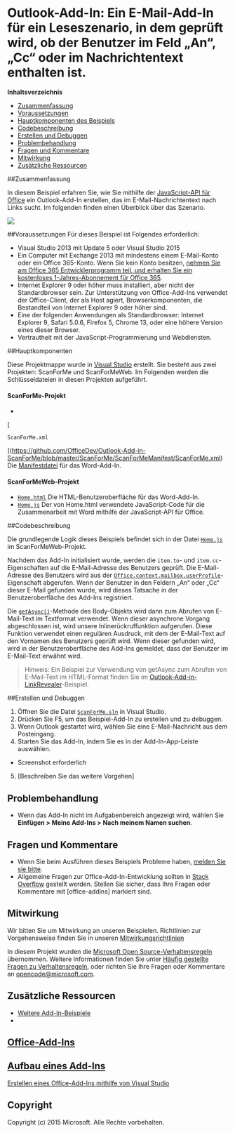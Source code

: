 # <a name="outlook-add-in:-a-mail-add-in-for-a-read-scenario-that-checks-whether-the-user-is-mentioned-on-the-to-line,-cc-line-or-body-of-an-email."></a>Outlook-Add-In: Ein E-Mail-Add-In für ein Leseszenario, in dem geprüft wird, ob der Benutzer im Feld „An“, „Cc“ oder im Nachrichtentext enthalten ist.

**Inhaltsverzeichnis**

* [Zusammenfassung](#summary)
* [Voraussetzungen](#prerequisites)
* [Hauptkomponenten des Beispiels](#components)
* [Codebeschreibung](#codedescription)
* [Erstellen und Debuggen](#build)
* [Problembehandlung](#troubleshooting)
* [Fragen und Kommentare](#questions)
* [Mitwirkung](#contribute)
* [Zusätzliche Ressourcen](#additional-resources)

<a name="summary"></a>
##<a name="summary"></a>Zusammenfassung

In diesem Beispiel erfahren Sie, wie Sie mithilfe der [JavaScript-API für Office](https://msdn.microsoft.com/library/b27e70c3-d87d-4d27-85e0-103996273298(v=office.15)) ein Outlook-Add-In erstellen, das im E-Mail-Nachrichtentext nach Links sucht. Im folgenden finden einen Überblick über das Szenario.

 ![](../https://github.com/OfficeDev/Outlook-Add-in-ScanForMe/blob/master/readme-images/screenshot1.PNG)

<a name="prerequisites"></a>
##<a name="prerequisites"></a>Voraussetzungen
Für dieses Beispiel ist Folgendes erforderlich:  

  - Visual Studio 2013 mit Update 5 oder Visual Studio 2015  
  - Ein Computer mit Exchange 2013 mit mindestens einem E-Mail-Konto oder ein Office 365-Konto. Wenn Sie kein Konto besitzen, [nehmen Sie am Office 365 Entwicklerprogramm teil, und erhalten Sie ein kostenloses 1-Jahres-Abonnement für Office 365](https://aka.ms/devprogramsignup).
  - Internet Explorer 9 oder höher muss installiert, aber nicht der Standardbrowser sein. Zur Unterstützung von Office-Add-Ins verwendet der Office-Client, der als Host agiert, Browserkomponenten, die Bestandteil von Internet Explorer 9 oder höher sind.
  - Eine der folgenden Anwendungen als Standardbrowser: Internet Explorer 9, Safari 5.0.6, Firefox 5, Chrome 13, oder eine höhere Version eines dieser Browser.
  - Vertrautheit mit der JavaScript-Programmierung und Webdiensten.

<a name="components"></a>
##<a name="key-components"></a>Hauptkomponenten

Diese Projektmappe wurde in [Visual Studio](https://msdn.microsoft.com/library/office/fp179827.aspx#Tools_CreatingWithVS) erstellt. Sie besteht aus zwei Projekten: ScanForMe und ScanForMeWeb. Im Folgenden werden die Schlüsseldateien in diesen Projekten aufgeführt. 
#### <a name="scanforme-project"></a>ScanForMe-Projekt

* 
  [
  ```ScanForMe.xml```
  ](https://github.com/OfficeDev/Outlook-Add-in-ScanForMe/blob/master/ScanForMe/ScanForMeManifest/ScanForMe.xml) Die [Manifestdatei](https://msdn.microsoft.com/library/office/jj220082.aspx#StartBuildingApps_AnatomyofApp) für das Word-Add-In.

#### <a name="scanformeweb-project"></a>ScanForMeWeb-Projekt

* [```Home.html```](https://github.com/OfficeDev/Outlook-Add-in-ScanForMe/blob/master/ScanForMeWeb/AppRead/Home/Home.html) Die HTML-Benutzeroberfläche für das Word-Add-In.
* [```Home.js```](https://github.com/OfficeDev/Outlook-Add-in-ScanForMe/blob/master/ScanForMeWeb/AppRead/Home/Home.js) Der von Home.html verwendete JavaScript-Code für die Zusammenarbeit mit Word mithilfe der JavaScript-API für Office. 


<a name="codedescription"></a>
##<a name="description-of-the-code"></a>Codebeschreibung

Die grundlegende Logik dieses Beispiels befindet sich in der Datei [```Home.js```](https://github.com/OfficeDev/Outlook-Add-in-ScanForMe/blob/master/ScanForMeWeb/AppRead/Home/Home.js) im ScanForMeWeb-Projekt. 

Nachdem das Add-In initialisiert wurde, werden die `item.to`- und `item.cc`-Eigenschaften auf die E-Mail-Adresse des Benutzers geprüft. Die E-Mail-Adresse des Benutzers wird aus der [```Office.context.mailbox.userProfile```](https://msdn.microsoft.com/library/office/fp160976.aspx)-Eigenschaft abgerufen. Wenn der Benutzer in den Feldern „An“ oder „Cc“ dieser E-Mail gefunden wurde, wird dieses Tatsache in der Benutzeroberfläche des Add-Ins registriert. 

Die [```getAsync()```](https://msdn.microsoft.com/library/office/mt269089.aspx)-Methode des Body-Objekts wird dann zum Abrufen von E-Mail-Text im Textformat verwendet. Wenn dieser asynchrone Vorgang abgeschlossen ist, wird unsere Inlinerückruffunktion aufgerufen. Diese Funktion verwendet einen regulären Ausdruck, mit dem der E-Mail-Text auf den Vornamen des Benutzers geprüft wird. Wenn dieser gefunden wird, wird in der Benutzeroberfläche des Add-Ins gemeldet, dass der Benutzer im E-Mail-Text erwähnt wird. 

>Hinweis: Ein Beispiel zur Verwendung von getAsync zum Abrufen von E-Mail-Text im HTML-Format finden Sie im [Outlook-Add-in-LinkRevealer](https://github.com/OfficeDev/Outlook-Add-in-LinkRevealer)-Beispiel. 


<a name="build"></a>
##<a name="build-and-debug"></a>Erstellen und Debuggen
1. Öffnen Sie die Datei [```ScanForMe.sln```](ScanForMe.sln) in Visual Studio.
2. Drücken Sie F5, um das Beispiel-Add-In zu erstellen und zu debuggen. 
3. Wenn Outlook gestartet wird, wählen Sie eine E-Mail-Nachricht aus dem Posteingang.
4. Starten Sie das Add-In, indem Sie es in der Add-In-App-Leiste auswählen.

 - Screenshot erforderlich


5. [Beschreiben Sie das weitere Vorgehen]


<a name="troubleshooting"></a>
## <a name="troubleshooting"></a>Problembehandlung

- Wenn das Add-In nicht im Aufgabenbereich angezeigt wird, wählen Sie **Einfügen > Meine Add-Ins > Nach meinem Namen suchen**.

<a name="questions"></a>
## <a name="questions-and-comments"></a>Fragen und Kommentare

- Wenn Sie beim Ausführen dieses Beispiels Probleme haben, [melden Sie sie bitte](https://github.com/OfficeDev/Outlook-Add-in-ScanForMe/issues).
- Allgemeine Fragen zur Office-Add-In-Entwicklung sollten in [Stack Overflow](http://stackoverflow.com/questions/tagged/office-addins) gestellt werden. Stellen Sie sicher, dass Ihre Fragen oder Kommentare mit [office-addins] markiert sind.


<a name="contribute"></a>
## <a name="contributing"></a>Mitwirkung ##
Wir bitten Sie um Mitwirkung an unseren Beispielen. Richtlinien zur Vorgehensweise finden Sie in unseren [Mitwirkungsrichtlinien](./Contributing.md)

In diesem Projekt wurden die [Microsoft Open Source-Verhaltensregeln](https://opensource.microsoft.com/codeofconduct/) übernommen. Weitere Informationen finden Sie unter [Häufig gestellte Fragen zu Verhaltensregeln](https://opensource.microsoft.com/codeofconduct/faq/), oder richten Sie Ihre Fragen oder Kommentare an [opencode@microsoft.com](mailto:opencode@microsoft.com).


<a name="additional-resources"></a>
## <a name="additional-resources"></a>Zusätzliche Ressourcen ##

- [Weitere Add-In-Beispiele](https://github.com/OfficeDev?utf8=%E2%9C%93&query=-Add-in)
- 
  [Office-Add-Ins](http://msdn.microsoft.com/library/office/jj220060.aspx)
- 
  [Aufbau eines Add-Ins](https://msdn.microsoft.com/library/office/jj220082.aspx#StartBuildingApps_AnatomyofApp)
- 
  [Erstellen eines Office-Add-Ins mithilfe von Visual Studio](https://msdn.microsoft.com/library/office/fp179827.aspx#Tools_CreatingWithVS)


## <a name="copyright"></a>Copyright
Copyright (c) 2015 Microsoft. Alle Rechte vorbehalten.
